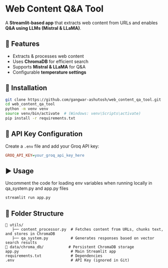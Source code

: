 # Web Content Q&A Tool  

A **Streamlit-based app** that extracts web content from URLs and enables **Q&A using LLMs (Mistral & LLaMA)**.  

## 🚀 Features  
- Extracts & processes web content  
- Uses **ChromaDB** for efficient search  
- Supports **Mistral & LLaMA** for Q&A  
- Configurable **temperature settings**  

## 📌 Installation  
```bash
git clone https://github.com/gangwar-ashutosh/web_content_qa_tool.git  
cd web_content_qa_tool  
python -m venv venv  
source venv/bin/activate  # (Windows: venv\Scripts\activate)  
pip install -r requirements.txt  
```

## 🔑 API Key Configuration  
Create a `.env` file and add your Groq API key:  
```ini
GROQ_API_KEY=your_groq_api_key_here
```

## ▶️ Usage  
Uncomment the code for loading env variables when running locally in qa_system.py and app.py files
```bash
streamlit run app.py
```

## 📂 Folder Structure  
```
📂 utils/  
   ├── content_processor.py  # Fetches content from URLs, chunks text, and stores in ChromaDB  
   ├── qa_system.py          # Generates responses based on vector search results  
📂 data/chroma_db/           # Persistent ChromaDB storage  
app.py                       # Main Streamlit app  
requirements.txt             # Dependencies  
.env                         # API Key (ignored in Git)  
```

